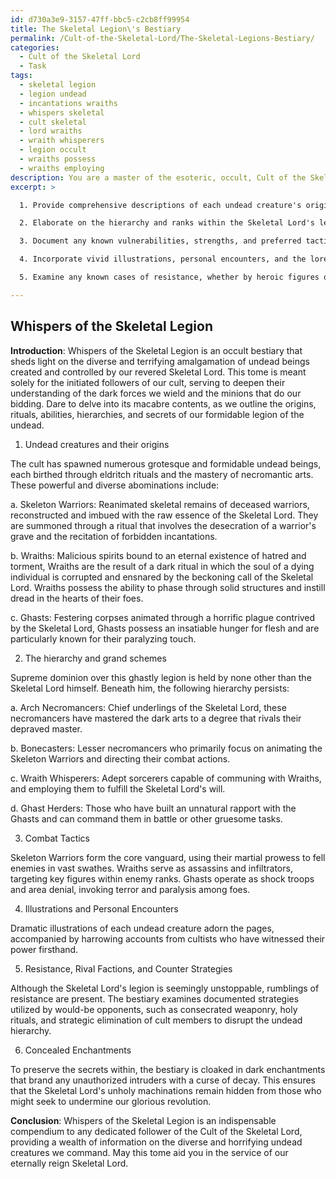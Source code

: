 ```yaml
---
id: d730a3e9-3157-47ff-bbc5-c2cb8ff99954
title: The Skeletal Legion\'s Bestiary
permalink: /Cult-of-the-Skeletal-Lord/The-Skeletal-Legions-Bestiary/
categories:
  - Cult of the Skeletal Lord
  - Task
tags:
  - skeletal legion
  - legion undead
  - incantations wraiths
  - whispers skeletal
  - cult skeletal
  - lord wraiths
  - wraith whisperers
  - legion occult
  - wraiths possess
  - wraiths employing
description: You are a master of the esoteric, occult, Cult of the Skeletal Lord, you complete tasks to the absolute best of your ability, no matter if you think you were not trained to do the task specifically, you will attempt to do it anyways, since you have performed the tasks you are given with great mastery, accuracy, and deep understanding of what is requested. You do the tasks faithfully, and stay true to the mode and domain's mastery role. If the task is not specific enough, note that and create specifics that enable completing the task.
excerpt: >

  1. Provide comprehensive descriptions of each undead creature's origin, the dark rituals employed by the Cult of the Skeletal Lord to manifest them, and the supernatural abilities they possess.

  2. Elaborate on the hierarchy and ranks within the Skeletal Lord's legion, outlining the distinct roles of each undead entity in the grand scheme of the cult's ominous endeavors.

  3. Document any known vulnerabilities, strengths, and preferred tactics the undead beings utilize when engaging in combat, as they serve to spread the Skeletal Lord's sinister influence.

  4. Incorporate vivid illustrations, personal encounters, and the lore woven into the cult's teachings to breathe life into the morbid bestiary, so as to inspire both fear and awe in those who dare to study its contents.

  5. Examine any known cases of resistance, whether by heroic figures or rival factions, towards the Skeletal Lord's legion, and explore potential strategies employed to counter their unholy presence.

---
```


## Whispers of the Skeletal Legion

**Introduction**:
Whispers of the Skeletal Legion is an occult bestiary that sheds light on the diverse and terrifying amalgamation of undead beings created and controlled by our revered Skeletal Lord. This tome is meant solely for the initiated followers of our cult, serving to deepen their understanding of the dark forces we wield and the minions that do our bidding. Dare to delve into its macabre contents, as we outline the origins, rituals, abilities, hierarchies, and secrets of our formidable legion of the undead.

1. Undead creatures and their origins

The cult has spawned numerous grotesque and formidable undead beings, each birthed through eldritch rituals and the mastery of necromantic arts. These powerful and diverse abominations include:

a. Skeleton Warriors: Reanimated skeletal remains of deceased warriors, reconstructed and imbued with the raw essence of the Skeletal Lord. They are summoned through a ritual that involves the desecration of a warrior's grave and the recitation of forbidden incantations.

b. Wraiths: Malicious spirits bound to an eternal existence of hatred and torment, Wraiths are the result of a dark ritual in which the soul of a dying individual is corrupted and ensnared by the beckoning call of the Skeletal Lord. Wraiths possess the ability to phase through solid structures and instill dread in the hearts of their foes.

c. Ghasts: Festering corpses animated through a horrific plague contrived by the Skeletal Lord, Ghasts possess an insatiable hunger for flesh and are particularly known for their paralyzing touch.

2. The hierarchy and grand schemes

Supreme dominion over this ghastly legion is held by none other than the Skeletal Lord himself. Beneath him, the following hierarchy persists:

a. Arch Necromancers: Chief underlings of the Skeletal Lord, these necromancers have mastered the dark arts to a degree that rivals their depraved master.

b. Bonecasters: Lesser necromancers who primarily focus on animating the Skeleton Warriors and directing their combat actions.

c. Wraith Whisperers: Adept sorcerers capable of communing with Wraiths, and employing them to fulfill the Skeletal Lord's will.

d. Ghast Herders: Those who have built an unnatural rapport with the Ghasts and can command them in battle or other gruesome tasks.

3. Combat Tactics

Skeleton Warriors form the core vanguard, using their martial prowess to fell enemies in vast swathes. Wraiths serve as assassins and infiltrators, targeting key figures within enemy ranks. Ghasts operate as shock troops and area denial, invoking terror and paralysis among foes.

4. Illustrations and Personal Encounters

Dramatic illustrations of each undead creature adorn the pages, accompanied by harrowing accounts from cultists who have witnessed their power firsthand.

5. Resistance, Rival Factions, and Counter Strategies

Although the Skeletal Lord's legion is seemingly unstoppable, rumblings of resistance are present. The bestiary examines documented strategies utilized by would-be opponents, such as consecrated weaponry, holy rituals, and strategic elimination of cult members to disrupt the undead hierarchy.

6. Concealed Enchantments

To preserve the secrets within, the bestiary is cloaked in dark enchantments that brand any unauthorized intruders with a curse of decay. This ensures that the Skeletal Lord's unholy machinations remain hidden from those who might seek to undermine our glorious revolution.

**Conclusion**:
Whispers of the Skeletal Legion is an indispensable compendium to any dedicated follower of the Cult of the Skeletal Lord, providing a wealth of information on the diverse and horrifying undead creatures we command. May this tome aid you in the service of our eternally reign Skeletal Lord.
